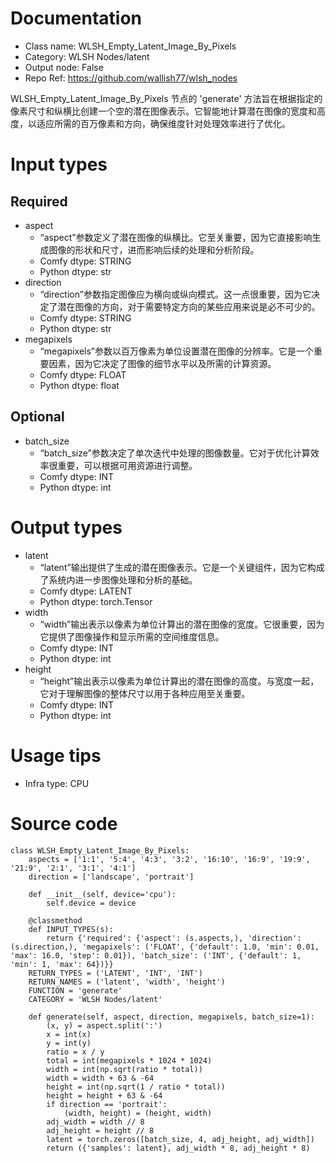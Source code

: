 # Documentation
- Class name: WLSH_Empty_Latent_Image_By_Pixels
- Category: WLSH Nodes/latent
- Output node: False
- Repo Ref: https://github.com/wallish77/wlsh_nodes

WLSH_Empty_Latent_Image_By_Pixels 节点的 'generate' 方法旨在根据指定的像素尺寸和纵横比创建一个空的潜在图像表示。它智能地计算潜在图像的宽度和高度，以适应所需的百万像素和方向，确保维度针对处理效率进行了优化。

# Input types
## Required
- aspect
    - “aspect”参数定义了潜在图像的纵横比。它至关重要，因为它直接影响生成图像的形状和尺寸，进而影响后续的处理和分析阶段。
    - Comfy dtype: STRING
    - Python dtype: str
- direction
    - “direction”参数指定图像应为横向或纵向模式。这一点很重要，因为它决定了潜在图像的方向，对于需要特定方向的某些应用来说是必不可少的。
    - Comfy dtype: STRING
    - Python dtype: str
- megapixels
    - “megapixels”参数以百万像素为单位设置潜在图像的分辨率。它是一个重要因素，因为它决定了图像的细节水平以及所需的计算资源。
    - Comfy dtype: FLOAT
    - Python dtype: float
## Optional
- batch_size
    - “batch_size”参数决定了单次迭代中处理的图像数量。它对于优化计算效率很重要，可以根据可用资源进行调整。
    - Comfy dtype: INT
    - Python dtype: int

# Output types
- latent
    - “latent”输出提供了生成的潜在图像表示。它是一个关键组件，因为它构成了系统内进一步图像处理和分析的基础。
    - Comfy dtype: LATENT
    - Python dtype: torch.Tensor
- width
    - “width”输出表示以像素为单位计算出的潜在图像的宽度。它很重要，因为它提供了图像操作和显示所需的空间维度信息。
    - Comfy dtype: INT
    - Python dtype: int
- height
    - “height”输出表示以像素为单位计算出的潜在图像的高度。与宽度一起，它对于理解图像的整体尺寸以用于各种应用至关重要。
    - Comfy dtype: INT
    - Python dtype: int

# Usage tips
- Infra type: CPU

# Source code
```
class WLSH_Empty_Latent_Image_By_Pixels:
    aspects = ['1:1', '5:4', '4:3', '3:2', '16:10', '16:9', '19:9', '21:9', '2:1', '3:1', '4:1']
    direction = ['landscape', 'portrait']

    def __init__(self, device='cpu'):
        self.device = device

    @classmethod
    def INPUT_TYPES(s):
        return {'required': {'aspect': (s.aspects,), 'direction': (s.direction,), 'megapixels': ('FLOAT', {'default': 1.0, 'min': 0.01, 'max': 16.0, 'step': 0.01}), 'batch_size': ('INT', {'default': 1, 'min': 1, 'max': 64})}}
    RETURN_TYPES = ('LATENT', 'INT', 'INT')
    RETURN_NAMES = ('latent', 'width', 'height')
    FUNCTION = 'generate'
    CATEGORY = 'WLSH Nodes/latent'

    def generate(self, aspect, direction, megapixels, batch_size=1):
        (x, y) = aspect.split(':')
        x = int(x)
        y = int(y)
        ratio = x / y
        total = int(megapixels * 1024 * 1024)
        width = int(np.sqrt(ratio * total))
        width = width + 63 & -64
        height = int(np.sqrt(1 / ratio * total))
        height = height + 63 & -64
        if direction == 'portrait':
            (width, height) = (height, width)
        adj_width = width // 8
        adj_height = height // 8
        latent = torch.zeros([batch_size, 4, adj_height, adj_width])
        return ({'samples': latent}, adj_width * 8, adj_height * 8)
```